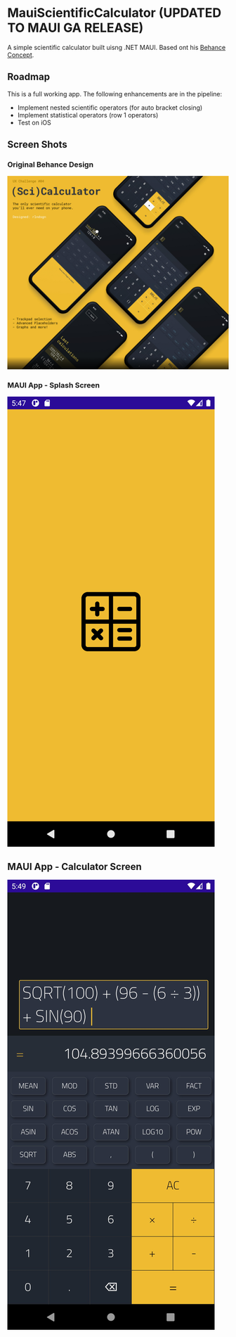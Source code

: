 # MauiScientificCalculator (UPDATED TO MAUI GA RELEASE)
A simple scientific calculator built uisng .NET MAUI. Based ont his [Behance Concept](https://www.behance.net/gallery/79810231/UIUX-Challenge-04-05-Calculator-App-Icon). 

## Roadmap
This is a full working app. The following enhancements are in the pipeline:
* Implement nested scientific operators (for auto bracket closing)
* Implement statistical operators (row 1 operators)
* Test on iOS

## Screen Shots
### Original Behance Design
![Original Behance Design](Behance_Concept.png)

### MAUI App - Splash Screen
![MAUI App - Splash Screen](SplashScreen.png)

## MAUI App - Calculator Screen
![MAUI App - Calculator Screen](CalcScreen.png)
